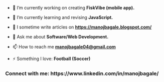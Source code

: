 - 🔭 I’m currently working on creating **FiskVibe (mobile app).**

- 🌱 I’m currently learning and revising **JavaScript.**

- 📝 I sometime write articles on **https://manojbagale.blogspot.com/**

- 💬 Ask me about **Software/Web Development.**

- 📫 How to reach me **manojbagale04@gmail.com**

- ⚡ Something I love: **Football (Soccer)**

<h3 align="left">Connect with me: https://www.linkedin.com/in/manojbagale/ </h3>
<p align="left">
</p>
